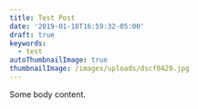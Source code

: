 ```yaml
---
title: Test Post
date: '2019-01-18T16:59:32-05:00'
draft: true
keywords:
  - test
autoThumbnailImage: true
thumbnailImage: /images/uploads/dscf0429.jpg
---
```

Some body content.
